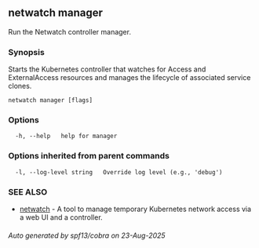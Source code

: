 ## netwatch manager

Run the Netwatch controller manager.

### Synopsis

Starts the Kubernetes controller that watches for Access and ExternalAccess
resources and manages the lifecycle of associated service clones.

```
netwatch manager [flags]
```

### Options

```
  -h, --help   help for manager
```

### Options inherited from parent commands

```
  -l, --log-level string   Override log level (e.g., 'debug')
```

### SEE ALSO

* [netwatch](netwatch.md)	 - A tool to manage temporary Kubernetes network access via a web UI and a controller.

###### Auto generated by spf13/cobra on 23-Aug-2025
